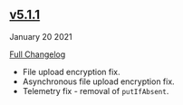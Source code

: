 ## [v5.1.1](https://github.com/pubnub/kotlin/releases/tag/v5.1.1)
January 20 2021

[Full Changelog](https://github.com/pubnub/kotlin/compare/v5.1.0...v5.1.1)

- File upload encryption fix. 
- Asynchronous file upload encryption fix. 
- Telemetry fix - removal of `putIfAbsent`. 



